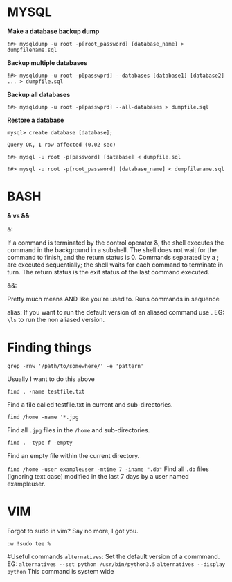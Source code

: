# MYSQL

**Make a database backup dump**

`!#> mysqldump -u root -p[root_password] [database_name] > dumpfilename.sql`

**Backup multiple databases**

`!#> mysqldump -u root -p[passwprd] --databases [database1] [database2] ... > dumpfile.sql`
 
**Backup all databases**

`!#> mysqldump -u root -p[passwprd] --all-databases > dumpfile.sql`
 
 
**Restore a database**

    mysql> create database [database];
  
    Query OK, 1 row affected (0.02 sec)

    !#> mysql -u root -p[password] [database] < dumpfile.sql

    !#> mysql -u root -p[root_password] [database_name] < dumpfilename.sql


# BASH
**& vs &&**

&:

If a command is terminated by the control operator &, the shell executes the command in the background in a subshell. The shell does not wait for the command to finish, and the return status is 0. Commands separated by a ; are executed sequentially; the shell waits for each command to terminate in turn. The return status is the exit status of the last command executed.

&&:

Pretty much means AND like you're used to. Runs commands in sequence

alias:
If you want to run the default version of an aliased command use \. EG: `\ls` to run the non aliased version.

# Finding things

`grep -rnw '/path/to/somewhere/' -e 'pattern'`

Usually I want to do this above

`find . -name testfile.txt`

Find a file called testfile.txt in current and sub-directories.

`find /home -name '*.jpg`

Find all `.jpg` files in the `/home` and sub-directories.

`find . -type f -empty`

Find an empty file within the current directory.

`find /home -user exampleuser -mtime 7 -iname ".db"`
Find all `.db` files (ignoring text case) modified in the last 7 days by a user named exampleuser.

# VIM
Forgot to sudo in vim? Say no more, I got you.

`:w !sudo tee %`

#Useful commands
`alternatives`: Set the default version of a commmand. EG:
`alternatives --set python /usr/bin/python3.5`
`alternatives --display python`
This command is system wide
